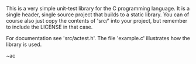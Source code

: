 This is a very simple unit-test library for the C programming language.
It is a single header, single source project that builds to a static library.
You can of course also just copy the contents of 'src/' into your project,
but remember to include the LICENSE in that case.

For documentation see 'src/actest.h'. The file 'example.c' illustrates how the library
is used.

~ac

